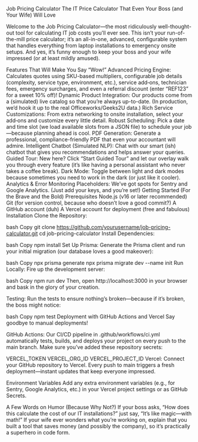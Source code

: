 Job Pricing Calculator
The IT Price Calculator That Even Your Boss (and Your Wife) Will Love

Welcome to the Job Pricing Calculator—the most ridiculously well-thought-out tool for calculating IT job costs you'll ever see. This isn’t your run-of-the-mill price calculator; it’s an all-in-one, advanced, configurable system that handles everything from laptop installations to emergency onsite setups. And yes, it’s funny enough to keep your boss and your wife impressed (or at least mildly amused).

Features That Will Make You Say “Wow!”
Advanced Pricing Engine:
Calculates quotes using SKU-based multipliers, configurable job details (complexity, service type, environment, etc.), service add‑ons, technician fees, emergency surcharges, and even a referral discount (enter “REF123” for a sweet 10% off)!
Dynamic Product Integration:
Our products come from a (simulated) live catalog so that you’re always up-to-date. (In production, we’d hook it up to the real Officeworks/Geeks2U data.)
Rich Service Customizations:
From extra networking to onsite installation, select your add‑ons and customize every little detail.
Robust Scheduling:
Pick a date and time slot (we load available slots from a JSON file) to schedule your job—because planning ahead is cool.
PDF Generation:
Generate a professional, compliance-friendly PDF that even your accountant will admire.
Intelligent Chatbot (Simulated NLP):
Chat with our smart (ish) chatbot that gives you recommendations and helps answer your queries.
Guided Tour:
New here? Click “Start Guided Tour” and let our overlay walk you through every feature (it’s like having a personal assistant who never takes a coffee break).
Dark Mode:
Toggle between light and dark modes because sometimes you need to work in the dark (or just like it cooler).
Analytics & Error Monitoring Placeholders:
We’ve got spots for Sentry and Google Analytics. (Just add your keys, and you’re set!)
Getting Started (For the Brave and the Bold)
Prerequisites
Node.js (v16 or later recommended)
Git (for version control, because who doesn’t love a good commit?)
A GitHub account (duh)
A Vercel account for deployment (free and fabulous)
Installation
Clone the Repository:

bash
Copy
git clone https://github.com/yourusername/job-pricing-calculator.git
cd job-pricing-calculator
Install Dependencies:

bash
Copy
npm install
Set Up Prisma: Generate the Prisma client and run your initial migration (our database loves a good makeover):

bash
Copy
npx prisma generate
npx prisma migrate dev --name init
Run Locally: Fire up the development server:

bash
Copy
npm run dev
Then, open http://localhost:3000 in your browser and bask in the glory of your creation.

Testing: Run the tests to ensure nothing’s broken—because if it’s broken, the boss might notice:

bash
Copy
npm test
Deployment with GitHub Actions and Vercel
Say goodbye to manual deployments!

GitHub Actions:
Our CI/CD pipeline in .github/workflows/ci.yml automatically tests, builds, and deploys your project on every push to the main branch. Make sure you’ve added these repository secrets:

VERCEL_TOKEN
VERCEL_ORG_ID
VERCEL_PROJECT_ID
Vercel:
Connect your GitHub repository to Vercel. Every push to main triggers a fresh deployment—instant updates that keep everyone impressed.

Environment Variables
Add any extra environment variables (e.g., for Sentry, Google Analytics, etc.) in your Vercel project settings or as GitHub Secrets.

A Few Words on Humor (Because Why Not?)
If your boss asks, “How does this calculate the cost of our IT installations?” just say, “It’s like magic—with math!”
If your wife ever wonders what you’re working on, explain that you built a tool that saves money (and possibly the company), so it’s practically a superhero in code form.
